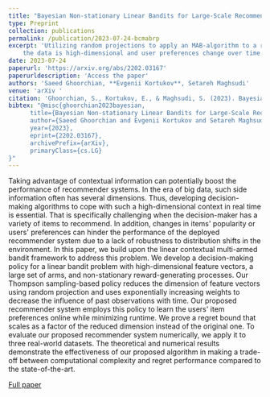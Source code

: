 ```yaml
---
title: "Bayesian Non-stationary Linear Bandits for Large-Scale Recommender Systems"
type: Preprint
collection: publications
permalink: /publication/2023-07-24-bcmabrp
excerpt: 'Utilizing random projections to apply an MAB-algorithm to a recommender system scenario, where 
    the data is high-dimensional and user preferences change over time.'
date: 2023-07-24
paperurl: 'https://arxiv.org/abs/2202.03167'
paperurldescription: 'Access the paper'
authors: 'Saeed Ghoorchian, **Evgenii Kortukov**, Setareh Maghsudi'
venue: 'arXiv '
citation: 'Ghoorchian, S., Kortukov, E., & Maghsudi, S. (2023). Bayesian Non-stationary Linear Bandits for Large-Scale Recommender Systems. arXiv preprint arXiv:2202.03167.'
bibtex: "@misc{ghoorchian2023bayesian,
      title={Bayesian Non-stationary Linear Bandits for Large-Scale Recommender Systems}, 
      author={Saeed Ghoorchian and Evgenii Kortukov and Setareh Maghsudi},
      year={2023},
      eprint={2202.03167},
      archivePrefix={arXiv},
      primaryClass={cs.LG}
}"
---
```

Taking advantage of contextual information can potentially boost the performance of recommender systems. In the era of big data, such side information often has several dimensions. Thus, developing decision-making algorithms to cope with such a high-dimensional context in real time is essential. That is specifically challenging when the decision-maker has a variety of items to recommend. In addition, changes in items' popularity or users' preferences can hinder the performance of the deployed recommender system due to a lack of robustness to distribution shifts in the environment. In this paper, we build upon the linear contextual multi-armed bandit framework to address this problem. We develop a decision-making policy for a linear bandit problem with high-dimensional feature vectors, a large set of arms, and non-stationary reward-generating processes. Our Thompson sampling-based policy reduces the dimension of feature vectors using random projection and uses exponentially increasing weights to decrease the influence of past observations with time. Our proposed recommender system employs this policy to learn the users' item preferences online while minimizing runtime. We prove a regret bound that scales as a factor of the reduced dimension instead of the original one. To evaluate our proposed recommender system numerically, we apply it to three real-world datasets. The theoretical and numerical results demonstrate the effectiveness of our proposed algorithm in making a trade-off between computational complexity and regret performance compared to the state-of-the-art.

[<i class="fa fa-fw fa-book" aria-hidden="true"></i>Full paper](https://arxiv.org/abs/2202.03167)